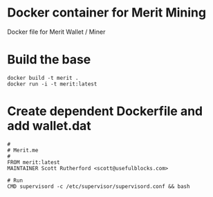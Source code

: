 # Docker container for Merit Mining
Docker file for Merit Wallet / Miner

# Build the base
```
docker build -t merit .
docker run -i -t merit:latest
```

# Create dependent Dockerfile and add wallet.dat
```
#
# Merit.me
#
FROM merit:latest
MAINTAINER Scott Rutherford <scott@usefulblocks.com>

# Run
CMD supervisord -c /etc/supervisor/supervisord.conf && bash
```
